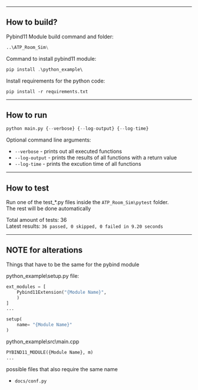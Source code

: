 

---
## How to build?
Pybind11 Module build command and folder: 
```python
..\ATP_Room_Sim\
```

Command to install pybind11 module: 
```powershell
pip install .\python_example\
```
Install requirements for the python code:
```
pip install -r requirements.txt
```

---	

## How to run
```python
python main.py {--verbose} {--log-output} {--log-time}
```

Optional command line arguments:
 - `--verbose` - prints out all executed functions
 - `--log-output` - prints the results of all functions with a return value
 - `--log-time` - prints the excution time of all functions
---
## How to test

Run one of the test_*.py files inside the `ATP_Room_Sim\pytest` folder.  
The rest will be done automatically

Total amount of tests: 36   
Latest results: ``36 passed, 0 skipped, 0 failed in 9.20 seconds``

---
## NOTE for alterations
Things that have to be the same for the pybind module

python_example\setup.py file:

```python
ext_modules = [
    Pybind11Extension("{Module Name}",
    )
]
...

setup(
    name= "{Module Name}"
)
```

python_example\src\main.cpp
```py
PYBIND11_MODULE({Module Name}, m) 
...
```

possible files that also require the same name
 - `docs/conf.py`
